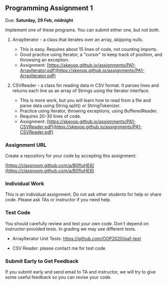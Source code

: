 ## Programming Assignment 1

Due: **Saturday, 29 Feb, midnight**

Implement one of these programs.  You can submit either one, but not both.

1. ArrayIterator - a class that iterates over an array, skipping nulls.
    * This is easy. Requires about 15 lines of code, not counting imports.
    * Good practice using Iterator, a "cursor" to keep track of position, and throwsing an exception.
    * Assignment: [https://skeoop.github.io/assignments/PA1-ArrayIterator.pdf](https://skeoop.github.io/assignments/PA1-ArrayIterator.pdf)

2. CSVReader - a class for reading data in CSV format. It parses lines and returns each line as an array of Strings using the Iterator interface.
    * This is more work, but you will learn how to read from a file and parse data using String.split() or StringTokenizer.
    * Practice using Iterator, throwing exceptions, using BufferedReader.
    * Requires 20-30 lines of code.
    * Assignment: [https://skeoop.github.io/assignments/PA1-CSVReader.pdf](https://skeoop.github.io/assignments/PA1-CSVReader.pdf)

### Assignment URL

Create a repository for your code by accepting this assignment:

[https://classroom.github.com/a/B0fIuHE6](https://classroom.github.com/a/B0fIuHE6) 

### Individual Work

This is an individual assignment. Do not ask other students for help or share code.  Please ask TAs or instructor if you need help.

### Test Code

You should carefully review and test your own code. Don't depend on instructor-provided tests.  In grading we may use different tests.

* ArrayIterator Unit Tests: https://github.com/OOP2020/pa1-test

* CSV Reader: please contact me for test code

### Submit Early to Get Feedback

If you submit early and send email to TA and instructor, we will try to give some useful feedback so you can revise your code.
